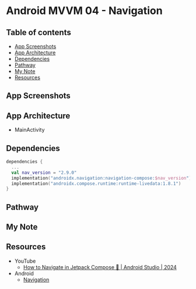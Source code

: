 <!-- omit in toc -->
# Android MVVM 04 - Navigation

<!-- omit in toc -->
## Table of contents

- [App Screenshots](#app-screenshots)
- [App Architecture](#app-architecture)
- [Dependencies](#dependencies)
- [Pathway](#pathway)
- [My Note](#my-note)
- [Resources](#resources)

## App Screenshots

## App Architecture

- MainActivity

## Dependencies

  ```kts
  dependencies {
    ...
    val nav_version = "2.9.0"
    implementation("androidx.navigation:navigation-compose:$nav_version")
    implementation("androidx.compose.runtime:runtime-livedata:1.8.1")
  }
  ```

## Pathway

## My Note

## Resources

- YouTube
  - [How to Navigate in Jetpack Compose 🚀 | Android Studio | 2024](https://www.youtube.com/watch?v=wJKwsI5WUI4&list=PLgpnJydBcnPA5aNrlDxxKWSqAma7m3OIl&index=5)
- Android
  - [Navigation](https://developer.android.com/guide/navigation)
